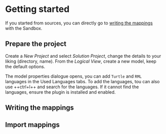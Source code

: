 # Getting started

If you started from sources, you can directly go to [writing the mappings](#writing-the-mappings) with the Sandbox.

## Prepare the project

Create a _New Project_ and select _Solution Project_, change the details to your liking (directory, name).
From the _Logical View_, create a new model, keep the default options.

The model properties dialogue opens, you can add `Turtle` and `RML` languages in the Used Languages tabs.
To add the languages, tou can also use ++ctrl+l++ and search for the languages.
If it cannot find the languages, ensure the plugin is installed and enabled.

## Writing the mappings

## Import mappings